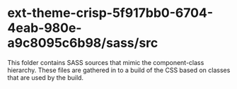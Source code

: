 # ext-theme-crisp-5f917bb0-6704-4eab-980e-a9c8095c6b98/sass/src

This folder contains SASS sources that mimic the component-class hierarchy. These files
are gathered in to a build of the CSS based on classes that are used by the build.
